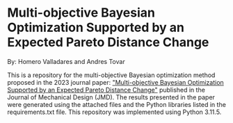 # Multi-objective Bayesian Optimization Supported by an Expected Pareto Distance Change
By: Homero Valladares and Andres Tovar

This is a repository for the multi-objective Bayesian optimization method proposed in the 2023 journal paper: ["Multi-objective Bayesian Optimization Supported by an Expected Pareto Distance Change"](https://asmedigitalcollection.asme.org/mechanicaldesign/article-abstract/145/10/101705/1164097/Multi-Objective-Bayesian-Optimization-Supported-by) published in the Journal of Mechanical Design (JMD). The results presented in the paper were generated using the attached files and the Python libraries listed in the requirements.txt file. This repository was implemented using Python 3.11.5.
